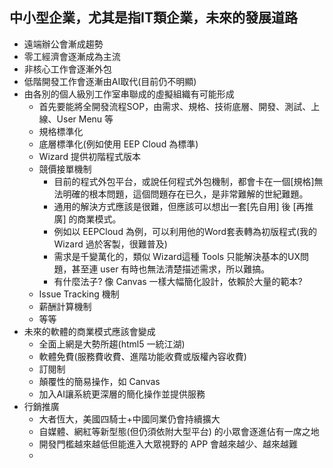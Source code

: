 ## 中小型企業，尤其是指IT類企業，未來的發展道路
* 遠端辦公會漸成趨勢
* 零工經濟會逐漸成為主流
* 非核心工作會逐漸外包
* 低階開發工作會逐漸由AI取代(目前仍不明顯)
* 由各別的個人級別工作室串聯成的虛擬組織有可能形成
  * 首先要能將全開發流程SOP，由需求、規格、技術底層、開發、測試、上線、User Menu 等
  * 規格標準化
  * 底層標準化(例如使用 EEP Cloud 為標準)
  * Wizard 提供初階程式版本
  * 競價接單機制
    * 目前的程式外包平台，或說任何程式外包機制，都會卡在一個[規格]無法明確的根本問題，這個問題存在已久，是非常難解的世紀難題。
    * 通用的解決方式應該是很難，但應該可以想出一套[先自用] 後 [再推廣] 的商業模式。
    * 例如以 EEPCloud 為例，可以利用他的Word套表轉為初版程式(我的 Wizard 過於客製，很難普及)
    * 需求是千變萬化的，類似 Wizard這種 Tools 只能解決基本的UX問題，甚至連 user 有時也無法清楚描述需求，所以難搞。
    * 有什麼法子? 像 Canvas 一樣大幅簡化設計，依賴於大量的範本?
  * Issue Tracking 機制
  * 薪酬計算機制
  * 等等
* 未來的軟體的商業模式應該會變成
  * 全面上網是大勢所趨(html5 一統江湖)
  * 軟體免費(服務費收費、進階功能收費或版權內容收費)
  * 訂閱制
  * 顛覆性的簡易操作，如 Canvas
  * 加入AI讓系統更深層的簡化操作並提供服務
* 行銷推廣
  * 大者恆大，美國四騎士+中國同業仍會持續擴大
  * 自媒體、網紅等新型態(但仍須依附大型平台) 的小眾會逐進佔有一席之地
  * 開發門檻越來越低但能進入大眾視野的 APP 會越來越少、越來越難
  * 


